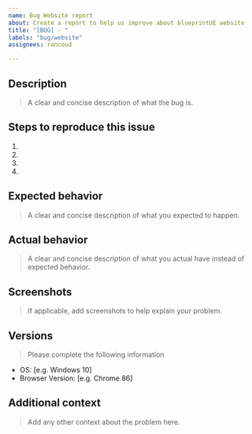 ```yaml
---
name: Bug Website report
about: Create a report to help us improve about blueprintUE website
title: "[BUG] - "
labels: "bug/website"
assignees: rancoud

---
```

## Description
> A clear and concise description of what the bug is.

## Steps to reproduce this issue
1. 
2. 
3. 
4. 

## Expected behavior
> A clear and concise description of what you expected to happen.

## Actual behavior
> A clear and concise description of what you actual have instead of expected behavior.

## Screenshots
> If applicable, add screenshots to help explain your problem.

## Versions
> Please complete the following information
 - OS: [e.g. Windows 10]
 - Browser Version: [e.g. Chrome 86]

## Additional context
> Add any other context about the problem here.